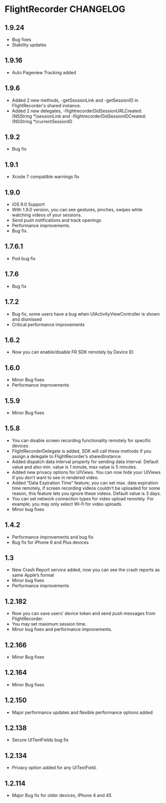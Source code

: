 # FlightRecorder CHANGELOG

## 1.9.24

- Bug fixes
- Stability updates

## 1.9.16

- Auto Pageview Tracking added

## 1.9.6
- Added 2 new methods, -getSessionLink and -getSessionID in FlightRecorder's shared instance.
- Added 2 new delegates, -flightrecorderDidSessionURLCreated:(NSString *)sessionLink and -flightrecorderDidSessionIDCreated:(NSString *)currentSessionID

## 1.9.2
- Bug fix

## 1.9.1
- Xcode 7 compatible warnings fix

## 1.9.0
* iOS 9.0 Support
* With 1.9.0 version, you can see gestures, pinches, swipes while watching videos of your sessions.
* Send push notifications and track openings
* Performance improvements.
* Bug fix.

## 1.7.6.1
* Pod bug fix

## 1.7.6
* Bug fix

## 1.7.2

* Bug fix, some users have a bug when UIActivityViewController is shown and dismissed
* Critical performance improvements

## 1.6.2

* Now you can enable/disable FR SDK remotely by Device ID.

## 1.6.0

* Minor Bug fixes
* Performance improvements

## 1.5.9

* Minor Bug fixes

## 1.5.8

* You can disable screen recording functionality remotely for specific devices.
* FlightRecorderDelegate is added, SDK will call these methods if you assign a delegate to FlightRecorder’s sharedInstance.
* Added dispatch data interval property for sending data interval. Default value and also min. value is 1 minute, max value is 5 minutes.
* Added new privacy options for UIViews. You can now hide your UIViews if you don’t want to see in rendered video.
* Added “Data Expiration Time” feature, you can set max. data expiration time remotely, if screen recording videos couldn’t be uploaded for some reason, this feature lets you ignore these videos. Default value is 3 days.
* You can set network connection types for video upload remotely. For example; you may only select Wi-fi for video uploads.
* Minor bug fixes

## 1.4.2

* Performance improvements and bug fix
* Bug fix for iPhone 6 and Plus devices

## 1.3

* New Crash Report service added, now you can see the crash reports as same Apple’s format
* Minor bug fixes
* Performance improvements

## 1.2.182

* Now you can save users’ device token and send push messages from FlightRecorder.
* You may set maximum session time.
* Minor bug fixes and performance improvements.

## 1.2.166

* Minor Bug fixes

## 1.2.164

* Minor Bug fixes

## 1.2.150

* Major performance updates and flexible performance options added

## 1.2.138

* Secure UITextFields bug fix

## 1.2.134

* Privacy option added for any UITextField.

## 1.2.114

* Major Bug fix for older devices, iPhone 4 and 4S
